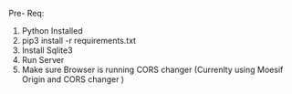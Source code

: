 Pre- Req:
1. Python Installed
2. pip3 install -r requirements.txt
3. Install Sqlite3
4. Run Server
5. Make sure Browser is running CORS changer (Currenlty using Moesif Origin and CORS changer )
